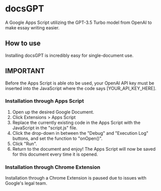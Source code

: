 # docsGPT
A Google Apps Script utilizing the GPT-3.5 Turbo model from OpenAI to make essay writing easier.

## How to use
Installing docsGPT is incredibly easy for single-document use.

## IMPORTANT
Before the Apps Script is able oto be used, your OpenAI API key must be inserted into the JavaScript where the code says [YOUR_API_KEY_HERE].

### Installation through Apps Script
1) Open up the desired Google Document.
2) Click Extensions > Apps Script
3) Replace the currently existing code in the Apps Script with the JavaScript in the "script.js" file.
4) Click the drop-down in between the "Debug" and "Execution Log" buttons, and set the function to "onOpen()".
5) Click "Run".
6) Return to the document and enjoy! The Apps Script will now be saved for this document every time it is opened.

### Installation through Chrome Extension
Installation through a Chrome Extension is paused due to issues with Google's legal team.
